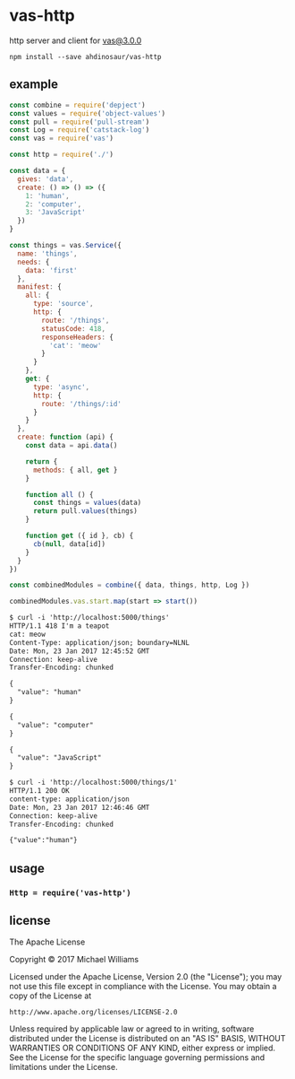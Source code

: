 # vas-http

http server and client for [vas@3.0.0](https://github.com/ahdinosaur/vas/tree/v3)

```shell
npm install --save ahdinosaur/vas-http
```

## example

```js
const combine = require('depject')
const values = require('object-values')
const pull = require('pull-stream')
const Log = require('catstack-log')
const vas = require('vas')

const http = require('./')

const data = {
  gives: 'data',
  create: () => () => ({
    1: 'human',
    2: 'computer',
    3: 'JavaScript'
  })
}

const things = vas.Service({
  name: 'things',
  needs: {
    data: 'first'
  },
  manifest: {
    all: {
      type: 'source',
      http: {
        route: '/things',
        statusCode: 418,
        responseHeaders: {
          'cat': 'meow'
        }
      }
    },
    get: {
      type: 'async',
      http: {
        route: '/things/:id'
      }
    }
  },
  create: function (api) {
    const data = api.data()

    return {
      methods: { all, get }
    }

    function all () {
      const things = values(data)
      return pull.values(things)
    }

    function get ({ id }, cb) {
      cb(null, data[id])
    }
  }
})

const combinedModules = combine({ data, things, http, Log })

combinedModules.vas.start.map(start => start())
```

```txt
$ curl -i 'http://localhost:5000/things'
HTTP/1.1 418 I'm a teapot
cat: meow
Content-Type: application/json; boundary=NLNL
Date: Mon, 23 Jan 2017 12:45:52 GMT
Connection: keep-alive
Transfer-Encoding: chunked

{
  "value": "human"
}

{
  "value": "computer"
}

{
  "value": "JavaScript"
}
```

```txt
$ curl -i 'http://localhost:5000/things/1'  
HTTP/1.1 200 OK
content-type: application/json
Date: Mon, 23 Jan 2017 12:46:46 GMT
Connection: keep-alive
Transfer-Encoding: chunked

{"value":"human"}
```

## usage

### `Http = require('vas-http')`

## license

The Apache License

Copyright &copy; 2017 Michael Williams

Licensed under the Apache License, Version 2.0 (the "License");
you may not use this file except in compliance with the License.
You may obtain a copy of the License at

    http://www.apache.org/licenses/LICENSE-2.0

Unless required by applicable law or agreed to in writing, software
distributed under the License is distributed on an "AS IS" BASIS,
WITHOUT WARRANTIES OR CONDITIONS OF ANY KIND, either express or implied.
See the License for the specific language governing permissions and
limitations under the License.
